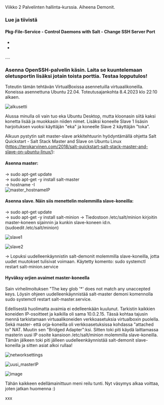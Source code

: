 Viikko 2 Palvelinten hallinta-kurssia. Aiheena Demonit.

### Lue ja tiivistä

#### Pkg-File-Service - Control Daemons with Salt - Change SSH Server Port

-
-
....

### Asenna OpenSSH-palvelin käsin. Laita se kuuntelemaan oletusportin lisäksi jotain toista porttia. Testaa lopputulos!

Toteutin tämän tehtävän VirtualBoxissa asennetuilla virtuaalikoneilla. Koneissa asennettuna Ubuntu 22.04. Toteutusajankohta 8.4.2023 klo 22:10 alkaen.

![alkusetti](https://user-images.githubusercontent.com/78509164/230739335-8d4dd76a-bdce-41f2-a676-5076c604c9c1.png)

Alussa minulla oli vain tuo eka Ubuntu Desktop, mutta kloonasin siitä kaksi konetta lisää ja muokkasin niiden nimet. Lisäksi koneelle Slave 1 lisäsin harjoituksen vuoksi käyttäjän "eka" ja koneelle Slave 2 käyttäjän "toka".

Alkuun pystytin salt master-slave arkkitehtuurin hyödyntämällä ohjetta Salt Quickstart - Salt Stack Master and Slave on Ubuntu Linux (https://terokarvinen.com/2018/salt-quickstart-salt-stack-master-and-slave-on-ubuntu-linux/):

#### Asenna master:
  -> sudo apt-get update  
  -> sudo apt-get -y install salt-master  
  -> hostname -I  
  ![master_hostnameIP](https://user-images.githubusercontent.com/78509164/230739046-49d1bda1-15d4-4a68-a2e4-4f610626f812.png)

#### Asenna slave. Näin siis menettelin molemmilla slave-koneilla:  
  -> sudo apt-get update  
  -> sudo apt-get -y install salt-minion
  -> Tiedostoon /etc/salt/minion kirjoitin master-koneen sijainnin ja kunkin slave-koneen id:n.  
     (sudoedit /etc/salt/minion)
     
![slave1](https://user-images.githubusercontent.com/78509164/230740274-bfa78072-419f-40b3-b898-7b350c8cd0a9.png)


![slave2](https://user-images.githubusercontent.com/78509164/230740261-e18eda62-70cd-45f9-9bec-e6ef581f63d5.png)

     
  -> Lopuksi uudelleenkäynnistin salt-demonit molemmilla slave-koneilla, jotta uudet muutokset tulisivat voimaan. Käytetty komento: sudo systemctl restart salt-minion.service
  
#### Hyväksy orjien avaimet master-koneella  
Sain virheilmoituksen "The key glob '*' does not match any unaccepted keys. Löysin ohjeen uudelleenkäynnistää salt-master demoni komennolla sudo systemctl restart salt-master.service.  

Edellisestä huolimatta avaimia ei edelleenkään kuulunut. Tarkistin kaikkien koneiden IP-osoitteet ja kaikilla oli sama 10.0.2.15. Tässä kohtaa tajusin mennä tarkistamaan virtuaalikoneiden verkkoasetuksia virtualboxin puolella. Sekä master- että orja-koneilla oli verkkoasetuksissa kohdassa "attached to" NAT. Muutin sen "Bridged Adapter":ksi. Sitten toki piti käydä laittamassa masterin uusi IP osoite kansioon /etc/salt/minion molemmilla slave-koneilla. Tämän jälkeen toki piti jälleen uudelleenkäynnistää salt-demonit slave-koneilla ja sitten asiat alkoi rullaa!

![networksettings](https://user-images.githubusercontent.com/78509164/230741398-36e8637c-ee3a-4908-91f0-9fa448d54153.png)

![uusi_masterIP](https://user-images.githubusercontent.com/78509164/230741746-9dc58da4-45c8-4317-bd5e-2a1a49f0fef1.png)

![image](https://user-images.githubusercontent.com/78509164/230741891-430d042b-33a9-4e34-9f70-2a2c8bfc1b01.png)


Tähän kaikkeen edellämainittuun meni reilu tunti. Nyt väsymys alkaa voittaa, joten jatkan huomenna :)


 

  
  

xxx

